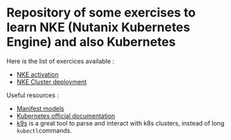 # Repository of some exercises to learn NKE (Nutanix Kubernetes Engine) and also Kubernetes

Here is the list of exercices available : 
* [NKE activation](./NKE_activation/)
* [NKE Cluster deployment](./NKE_installation/)


Useful resources :
* [Manifest models](./Manifest_models/)
* [Kubernetes official documentation](https://kubernetes.io/docs/home/)
* [k9s](https://k9scli.io/) is a great tool to parse and interact with k8s clusters, instead of long `kubectl`commands.